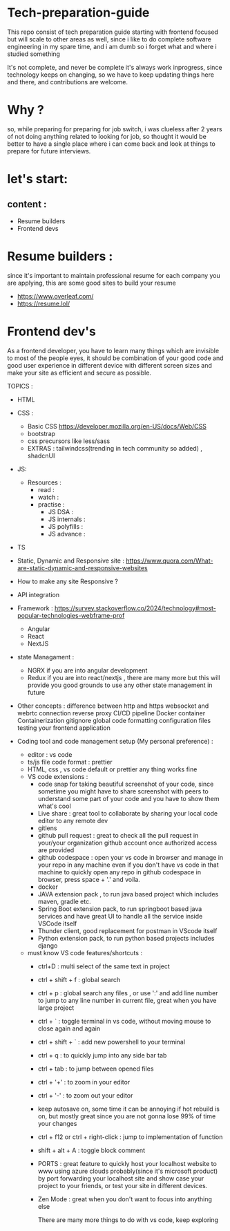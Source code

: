# Tech-preparation-guide
This repo consist of tech preparation guide starting with frontend focused but will scale to other areas as well, since i like to do complete software engineering in my spare time, and i am dumb so i forget what and where i studied something

It's not complete, and never be complete it's always work inprogress, since technology keeps on changing, so we have to keep updating things here and there, and contributions are welcome. 

# Why ?
  so, while preparing for preparing for job switch, i was clueless after 2 years of not doing anything related to looking for job, so thought it would be better to have a single place where i can come back and look at things to prepare for future interviews.

# let's start:

## content : 
  - Resume builders
  - Frontend devs

  
# Resume builders : 
  since it's important to maintain professional resume for each company you are applying, this are some good sites to build your resume
  - https://www.overleaf.com/
  - https://resume.lol/

# Frontend dev's
  As a frontend developer, you have to learn many things which are invisible to most of the people eyes, it should be combination of your good code and good user experience in different device with different screen sizes and make your site as efficient and secure as possible.

TOPICS :

  - HTML
  - CSS :
    - Basic CSS https://developer.mozilla.org/en-US/docs/Web/CSS
    - bootstrap
    - css precursors like less/sass
    - EXTRAS : tailwindcss(trending in tech community so added) , shadcnUI
  - JS:
    - Resources :
      - read :
      - watch :
      - practise :
        - JS DSA :
        - JS internals :
        - JS polyfills :
        - JS advance : 
  - TS
  - Static, Dynamic and Responsive site : https://www.quora.com/What-are-static-dynamic-and-responsive-websites
  - How to make any site Responsive ?
  - API integration
  - Framework : https://survey.stackoverflow.co/2024/technology#most-popular-technologies-webframe-prof
      -  Angular
      -  React
      -  NextJS
   
  - state Managament :
    -  NGRX if you are into angular development
    -  Redux if you are into react/nextjs , there are many more but this will provide you good grounds to use any other state management in future
   
  - Other concepts :
      difference between http and https
      websocket and webrtc connection
      reverse proxy
      CI/CD pipeline
      Docker container
      Containerization
      gitignore
      global code formatting configuration files
      testing your frontend application
   
  - Coding tool and code management setup (My personal preference) :
      - editor : vs code
      - ts/js file code format : prettier
      - HTML, css , vs code default or prettier any thing works fine
      - VS code extensions :
        -  code snap for taking beautiful screenshot of your code, since sometime you might have to share screenshot with peers to understand some part of your code and you have to show them what's cool
        -  Live share : great tool to collaborate by sharing your local code editor to any remote dev
        -  gitlens
        -  github pull request : great to check all the pull request in your/your organization github account once authorized access are provided
        -  github codespace : open your vs code in browser and manage in your repo in any machine even if you don't have vs code in that machine
             to quickly open any repo in github codespace in browser, press space + '.' and voila. 
        -  docker
        -  JAVA extension pack , to run java based project which includes maven, gradle etc.
        -  Spring Boot extension pack, to run springboot based java services and have great UI to handle all the service inside VSCode itself
        -  Thunder client, good replacement for postman in VScode itself
        -  Python extension pack, to run python based projects includes django
      - must know VS code features/shortcuts :
        -  ctrl+D : multi select of the same text in project
        -  ctrl + shift + f : global search
        -  ctrl + p : global search any files , or use ':' and add line number to jump to any line number in current file, great when you have large project
        -  ctrl + ` : toggle terminal in vs code, without moving mouse to close again and again
        -  ctrl + shift + ` : add new powershell to your terminal
        -  ctrl + q :  to quickly jump into any side bar tab
        -  ctrl + tab : to jump between opened files
        -  ctrl + '+' : to zoom in your editor
        -  ctrl + '-' : to zoom out your editor
        -  keep autosave on, some time it can be annoying if hot rebuild is on, but mostly great since you are not gonna lose 99% of time your changes
        -  ctrl + f12 or ctrl + right-click : jump to implementation of function
        -  shift + alt + A : toggle block comment
        
        - PORTS : great feature to quickly host your localhost website to www using azure clouds probably(since it's microsoft product) by port forwarding your localhost site and show case your project to your friends, or test your site in different devices.
        - Zen Mode : great when you don't want to focus into anything else

          There are many more things to do with vs code, keep exploring
    

